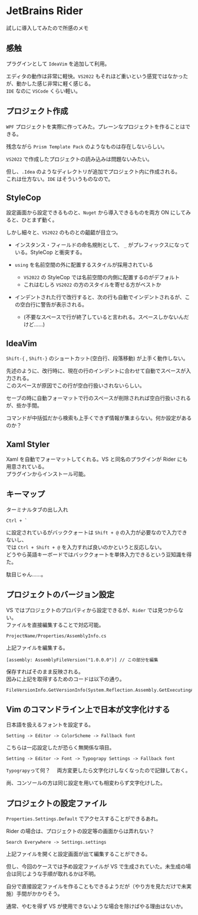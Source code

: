 # JetBrains Rider 

試しに導入してみたので所感のメモ

## 感触

プラグインとして `IdeaVim` を追加して利用。  

エディタの動作は非常に軽快。`VS2022` もそれほど重いという感覚ではなかったが、動かした感じ非常に軽く感じる。  
`IDE` なのに `VSCode` くらい軽い。

## プロジェクト作成

`WPF` プロジェクトを実際に作ってみた。プレーンなプロジェクトを作ることはできる。

残念ながら `Prism Template Pack` のようなものは存在しないらしい。

`VS2022` で作成したプロジェクトの読み込みは問題ないみたい。

但し、`.Idea` のようなディレクトリが追加でプロジェクト内に作成される。  
これは仕方ない。`IDE` はそういうものなので。

## StyleCop

設定画面から設定できるものと、`Nuget` から導入できるものを両方 ON にしてみると、ひとまず動く。

しかし細々と、`VS2022` のものとの齟齬が目立つ。

* インスタンス・フィールドの命名規則として、 `_` がプレフィックスになっている。StyleCop と衝突する。

* `using` を名前空間の外に配置するスタイルが採用されている
    * `VS2022` の StyleCop では名前空間の内側に配置するのがデフォルト 
    * これはむしろ `VS2022` の方のスタイルを寄せる方がベストか

* インデントされた行で改行すると、次の行も自動でインデントされるが、この空白行に警告が表示される。  
    * (不要なスペースで行が終了していると言われる。スペースしかないんだけど……)

## IdeaVim

`Shift-{` , `Shift-}` のショートカット(空白行、段落移動) が上手く動作しない。

先述のように、改行時に、現在の行のインデントに合わせて自動でスペースが入力される。  
このスペースが原因でこの行が空白行扱いされないらしい。

セーブの時に自動フォーマットで行のスペースが削除されれば空白行扱いされるが、些か手間。

コマンドが中括弧だから検索も上手くできず情報が集まらない。何か設定があるのか？

## Xaml Styler

Xaml を自動でフォーマットしてくれる。VS と同名のプラグインが Rider にも用意されている。  
プラグインからインストール可能。

## キーマップ

ターミナルタブの出し入れ

    Ctrl + `

に設定されているがバッククォートは `Shift + @` の入力が必要なので入力できないし、  
では `Ctrl + Shift + @` を入力すれば良いのかというと反応しない。  
どうやら英語キーボードではバッククォートを単体入力できるという豆知識を得た。

駄目じゃん……。

## プロジェクトのバージョン設定

VS ではプロジェクトのプロパティから設定できるが、`Rider` では見つからない。  
ファイルを直接編集することで対応可能。

    ProjectName/Properties/AssemblyInfo.cs

上記ファイルを編集する。

    [assembly: AssemblyFileVersion("1.0.0.0")] // この部分を編集

保存すればそのまま反映される。  
因みに上記を取得するためのコードは以下の通り。

    FileVersionInfo.GetVersionInfo(System.Reflection.Assembly.GetExecutingAssembly().Location).FileVersion;

## Vim のコマンドライン上で日本が文字化けする

日本語を扱えるフォントを設定する。

    Setting -> Editor -> ColorScheme -> Fallback font 

こちらは一応設定したが恐らく無関係な項目。

    Setting -> Editor -> Font -> Typograpy Settings -> Fallback font 

`Typograpy`って何？　 両方変更したら文字化けしなくなったので記録しておく。

尚、コンソールの方は同じ設定を用いても相変わらず文字化けした。

## プロジェクトの設定ファイル

`Properties.Settings.Default` でアクセスすることができるあれ。

Rider の場合は、プロジェクトの設定等の画面からは弄れない？

    Search Everywhere -> Settings.settings

上記ファイルを開くと設定画面が出て編集することができる。

但し、今回のケースでは予め設定ファイルが VS で生成されていた。未生成の場合は同じような手順が取れるかは不明。

自分で直接設定ファイルを作ることもできるようだが（やり方を見ただけで未実施）手間がかかりそう。

通常、やむを得ず VS が使用できないような場合を除けばやる理由はないか。
